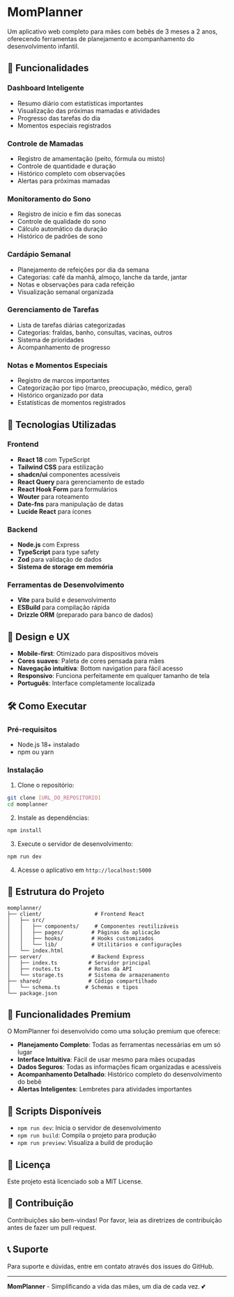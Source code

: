 # MomPlanner

Um aplicativo web completo para mães com bebês de 3 meses a 2 anos, oferecendo ferramentas de planejamento e acompanhamento do desenvolvimento infantil.

## 🍼 Funcionalidades

### Dashboard Inteligente
- Resumo diário com estatísticas importantes
- Visualização das próximas mamadas e atividades
- Progresso das tarefas do dia
- Momentos especiais registrados

### Controle de Mamadas
- Registro de amamentação (peito, fórmula ou misto)
- Controle de quantidade e duração
- Histórico completo com observações
- Alertas para próximas mamadas

### Monitoramento do Sono
- Registro de início e fim das sonecas
- Controle de qualidade do sono
- Cálculo automático da duração
- Histórico de padrões de sono

### Cardápio Semanal
- Planejamento de refeições por dia da semana
- Categorias: café da manhã, almoço, lanche da tarde, jantar
- Notas e observações para cada refeição
- Visualização semanal organizada

### Gerenciamento de Tarefas
- Lista de tarefas diárias categorizadas
- Categorias: fraldas, banho, consultas, vacinas, outros
- Sistema de prioridades
- Acompanhamento de progresso

### Notas e Momentos Especiais
- Registro de marcos importantes
- Categorização por tipo (marco, preocupação, médico, geral)
- Histórico organizado por data
- Estatísticas de momentos registrados

## 🚀 Tecnologias Utilizadas

### Frontend
- **React 18** com TypeScript
- **Tailwind CSS** para estilização
- **shadcn/ui** componentes acessíveis
- **React Query** para gerenciamento de estado
- **React Hook Form** para formulários
- **Wouter** para roteamento
- **Date-fns** para manipulação de datas
- **Lucide React** para ícones

### Backend
- **Node.js** com Express
- **TypeScript** para type safety
- **Zod** para validação de dados
- **Sistema de storage em memória**

### Ferramentas de Desenvolvimento
- **Vite** para build e desenvolvimento
- **ESBuild** para compilação rápida
- **Drizzle ORM** (preparado para banco de dados)

## 📱 Design e UX

- **Mobile-first**: Otimizado para dispositivos móveis
- **Cores suaves**: Paleta de cores pensada para mães
- **Navegação intuitiva**: Bottom navigation para fácil acesso
- **Responsivo**: Funciona perfeitamente em qualquer tamanho de tela
- **Português**: Interface completamente localizada

## 🛠️ Como Executar

### Pré-requisitos
- Node.js 18+ instalado
- npm ou yarn

### Instalação

1. Clone o repositório:
```bash
git clone [URL_DO_REPOSITORIO]
cd momplanner
```

2. Instale as dependências:
```bash
npm install
```

3. Execute o servidor de desenvolvimento:
```bash
npm run dev
```

4. Acesse o aplicativo em `http://localhost:5000`

## 📁 Estrutura do Projeto

```
momplanner/
├── client/                 # Frontend React
│   ├── src/
│   │   ├── components/     # Componentes reutilizáveis
│   │   ├── pages/         # Páginas da aplicação
│   │   ├── hooks/         # Hooks customizados
│   │   └── lib/           # Utilitários e configurações
│   └── index.html
├── server/                # Backend Express
│   ├── index.ts          # Servidor principal
│   ├── routes.ts         # Rotas da API
│   └── storage.ts        # Sistema de armazenamento
├── shared/               # Código compartilhado
│   └── schema.ts        # Schemas e tipos
└── package.json
```

## 🎯 Funcionalidades Premium

O MomPlanner foi desenvolvido como uma solução premium que oferece:

- **Planejamento Completo**: Todas as ferramentas necessárias em um só lugar
- **Interface Intuitiva**: Fácil de usar mesmo para mães ocupadas
- **Dados Seguros**: Todas as informações ficam organizadas e acessíveis
- **Acompanhamento Detalhado**: Histórico completo do desenvolvimento do bebê
- **Alertas Inteligentes**: Lembretes para atividades importantes

## 🔧 Scripts Disponíveis

- `npm run dev`: Inicia o servidor de desenvolvimento
- `npm run build`: Compila o projeto para produção
- `npm run preview`: Visualiza a build de produção

## 📄 Licença

Este projeto está licenciado sob a MIT License.

## 🤝 Contribuição

Contribuições são bem-vindas! Por favor, leia as diretrizes de contribuição antes de fazer um pull request.

## 📞 Suporte

Para suporte e dúvidas, entre em contato através dos issues do GitHub.

---

**MomPlanner** - Simplificando a vida das mães, um dia de cada vez. 💕